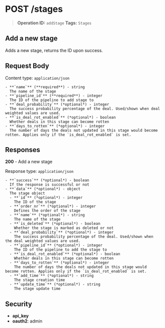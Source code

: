 # POST /stages

> **Operation ID:** `addStage`
> **Tags:** `Stages`

## Add a new stage

Adds a new stage, returns the ID upon success.

## Request Body

Content type: `application/json`

```
- **`name`** (**required**) - string
  The name of the stage
- **`pipeline_id`** (**required**) - integer
  The ID of the pipeline to add stage to
- **`deal_probability`** (*optional*) - integer
  The success probability percentage of the deal. Used/shown when deal weighted values are used.
- **`is_deal_rot_enabled`** (*optional*) - boolean
  Whether deals in this stage can become rotten
- **`days_to_rotten`** (*optional*) - integer
  The number of days the deals not updated in this stage would become rotten. Applies only if the `is_deal_rot_enabled` is set.
```

## Responses

**200** - Add a new stage

Response type: `application/json`

```
- **`success`** (*optional*) - boolean
  If the response is successful or not
- **`data`** (*optional*) - object
  The stage object
  - **`id`** (*optional*) - integer
    The ID of the stage
  - **`order_nr`** (*optional*) - integer
    Defines the order of the stage
  - **`name`** (*optional*) - string
    The name of the stage
  - **`is_deleted`** (*optional*) - boolean
    Whether the stage is marked as deleted or not
  - **`deal_probability`** (*optional*) - integer
    The success probability percentage of the deal. Used/shown when the deal weighted values are used.
  - **`pipeline_id`** (*optional*) - integer
    The ID of the pipeline to add the stage to
  - **`is_deal_rot_enabled`** (*optional*) - boolean
    Whether deals in this stage can become rotten
  - **`days_to_rotten`** (*optional*) - integer
    The number of days the deals not updated in this stage would become rotten. Applies only if the `is_deal_rot_enabled` is set.
  - **`add_time`** (*optional*) - string
    The stage creation time
  - **`update_time`** (*optional*) - string
    The stage update time
```


## Security

- **api_key**
- **oauth2**: admin